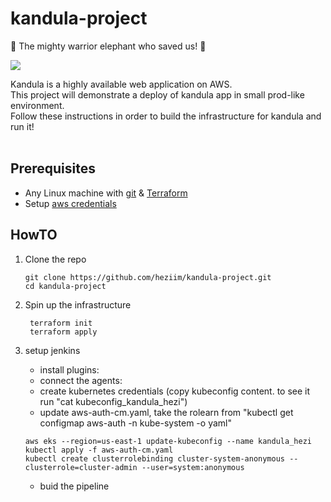 # kandula-project

:elephant: The mighty warrior elephant who saved us! :elephant:

<img src="https://media.giphy.com/media/c5iMjFfrUFpza/giphy.gif" />

Kandula is a highly available web application on AWS.<br>
This project will demonstrate a deploy of kandula app in small prod-like environment.<br>
Follow these instructions in order to build the infrastructure for kandula and run it!<br><br>

## Prerequisites

* Any Linux machine with [git](https://git-scm.com/downloads) & [Terraform](https://learn.hashicorp.com/tutorials/terraform/install-cli)
* Setup [aws credentials](https://docs.aws.amazon.com/sdk-for-java/v1/developer-guide/setup-credentials.html)

## HowTO
1. Clone the repo 
    ```
    git clone https://github.com/heziim/kandula-project.git
    cd kandula-project
    ```
2. Spin up the infrastructure
    ```
     terraform init
     terraform apply
     ```
     
 3. setup jenkins
    * install plugins:
    * connect the agents:
    * create kubernetes credentials (copy kubeconfig content. to see it run "cat kubeconfig_kandula_hezi")
    * update aws-auth-cm.yaml, take the rolearn from "kubectl get configmap aws-auth -n kube-system -o yaml"
    ```
    aws eks --region=us-east-1 update-kubeconfig --name kandula_hezi
    kubectl apply -f aws-auth-cm.yaml
    kubectl create clusterrolebinding cluster-system-anonymous --clusterrole=cluster-admin --user=system:anonymous
    ```
    * buid the pipeline
